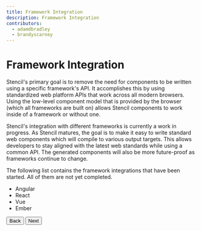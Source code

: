```yaml
---
title: Framework Integration
description: Framework Integration
contributors:
  - adamdbradley
  - brandyscarney
---
```


# Framework Integration

Stencil's primary goal is to remove the need for components to be written using a specific framework's API. It accomplishes this by using standardized web platform APIs that work across all modern browsers. Using the low-level component model that is provided by the browser (which all frameworks are built on) allows Stencil components to work inside of a framework or without one.

Stencil's integration with different frameworks is currently a work in progress. As Stencil matures, the goal is to make it easy to write standard web components which will compile to various output targets. This allows developers to stay aligned with the latest web standards while using a common API. The generated components will also be more future-proof as frameworks continue to change.

The following list contains the framework integrations that have been started. All of them are not yet completed.

- <stencil-route-link url="/docs/angular" router="#router">Angular</stencil-route-link>
- <stencil-route-link url="/docs/react" router="#router">React</stencil-route-link>
- <stencil-route-link url="/docs/vue" router="#router">Vue</stencil-route-link>
- <stencil-route-link url="/docs/ember" router="#router">Ember</stencil-route-link>


<stencil-route-link url="/docs/forms" router="#router" custom="true">
  <button class='pull-left btn btn--secondary'>
    Back
  </button>
</stencil-route-link>

<stencil-route-link url="/docs/angular" custom="true">
  <button class='pull-right btn btn--primary'>
    Next
  </button>
</stencil-route-link>
